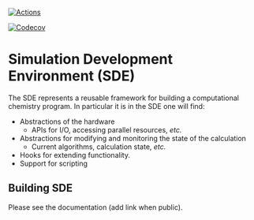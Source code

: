 [![Actions](https://github.com/hjjvandam/SDE/workflows/C_C++_CI/badge.svg)](https://github.com/NWChemEx-Project/SDE)

[![Codecov](https://codecov.io/github/hjjvandam/SDE/branch/github-actions/graphs/sunburst.svg?token=Voqz8tOuM)](https://codecov.io/github/NWChemEx-Project/SDE/branch/master)

Simulation Development Environment (SDE)
=========================================

The SDE represents a reusable framework for building a computational chemistry
program.  In particular it is in the SDE one will find:

- Abstractions of the hardware
  - APIs for I/O, accessing parallel resources, *etc.*
- Abstractions for modifying and monitoring the state of the calculation
  - Current algorithms, calculation state, *etc.*
- Hooks for extending functionality.
- Support for scripting


Building SDE
------------

Please see the documentation (add link when public).


